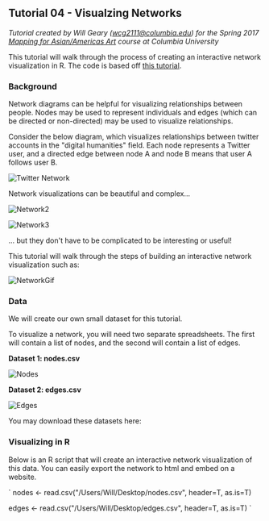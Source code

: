 ## Tutorial 04 - Visualzing Networks

*Tutorial created by Will Geary (wcg2111@columbia.edu) for the Spring 2017 [Mapping for Asian/Americas Art](https://github.com/willgeary/MappingAsianAmericasArt) course at Columbia University*

This tutorial will walk through the process of creating an interactive network visualization in R. The code is based off [this tutorial](http://kateto.net/network-visualization).

### Background

Network diagrams can be helpful for visualizing relationships between people. Nodes may be used to represent individuals and edges (which can be directed or non-directed) may be used to visualize relationships.

Consider the below diagram, which visualizes relationships between twitter accounts in the "digital humanities" field. Each node represents a Twitter user, and a directed edge between node A and node B means that user A follows user B.

![Twitter Network](http://www.martingrandjean.ch/wp-content/uploads/2014/09/DigitalHumanitiesTwitterNetwork2.png)

Network visualizations can be beautiful and complex... 

![Network2](http://i.imgur.com/r7K3Ft6.png)

![Network3](http://i.imgur.com/ikPaOSt.jpg)

... but they don't have to be complicated to be interesting or useful!

This tutorial will walk through the steps of building an interactive network visualization such as:

![NetworkGif](http://i.imgur.com/jmfIK2v.gif)

### Data

We will create our own small dataset for this tutorial.

To visualize a network, you will need two separate spreadsheets. The first will contain a list of nodes, and the second will contain a list of edges.

**Dataset 1: nodes.csv**

![Nodes](http://i.imgur.com/58bjnGy.png)

**Dataset 2: edges.csv**

![Edges](http://i.imgur.com/NuoxbDT.png)

You may download these datasets here:

### Visualizing in R

Below is an R script that will create an interactive network visualization of this data. You can easily export the network to html and embed on a website.

`
nodes <- read.csv("/Users/Will/Desktop/nodes.csv",
                  header=T, as.is=T)

edges <- read.csv("/Users/Will/Desktop/edges.csv",
                  header=T, as.is=T)
`


